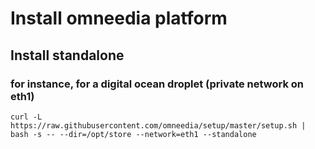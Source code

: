 # Install omneedia platform

## Install standalone

### for instance, for a digital ocean droplet (private network on eth1)

`curl -L https://raw.githubusercontent.com/omneedia/setup/master/setup.sh | bash -s -- --dir=/opt/store --network=eth1 --standalone`
